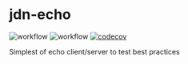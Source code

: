 # jdn-echo

![workflow](https://github.com/eta077/jdn-echo/actions/workflows/build.yml/badge.svg) ![workflow](https://github.com/eta077/jdn-echo/actions/workflows/test.yml/badge.svg) [![codecov](https://codecov.io/gh/eta077/jdn-echo/branch/development/graph/badge.svg)](https://codecov.io/gh/eta077/jdn-echo)

Simplest of echo client/server to test best practices
